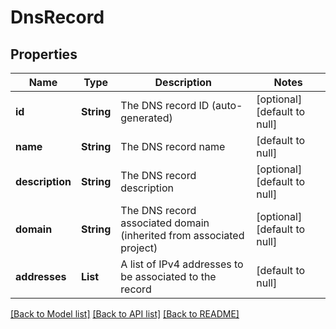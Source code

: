 # DnsRecord
## Properties

| Name | Type | Description | Notes |
|------------ | ------------- | ------------- | -------------|
| **id** | **String** | The DNS record ID (auto-generated) | [optional] [default to null] |
| **name** | **String** | The DNS record name | [default to null] |
| **description** | **String** | The DNS record description | [optional] [default to null] |
| **domain** | **String** | The DNS record associated domain (inherited from associated project) | [optional] [default to null] |
| **addresses** | **List** | A list of IPv4 addresses to be associated to the record | [default to null] |

[[Back to Model list]](../README.md#documentation-for-models) [[Back to API list]](../README.md#documentation-for-api-endpoints) [[Back to README]](../README.md)


